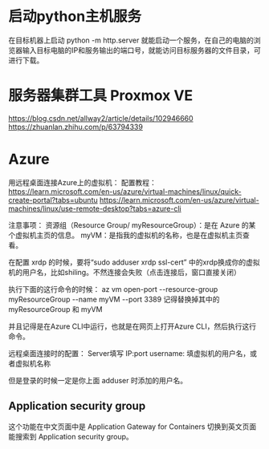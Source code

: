 # 启动python主机服务

在目标机器上启动 python -m http.server 就能启动一个服务，在自己的电脑的浏览器输入目标电脑的IP和服务输出的端口号，就能访问目标服务器的文件目录，可进行下载。


# 服务器集群工具 Proxmox VE
https://blog.csdn.net/allway2/article/details/102946660 
https://zhuanlan.zhihu.com/p/63794339



# Azure
用远程桌面连接Azure上的虚拟机：
配置教程：
https://learn.microsoft.com/en-us/azure/virtual-machines/linux/quick-create-portal?tabs=ubuntu
https://learn.microsoft.com/en-us/azure/virtual-machines/linux/use-remote-desktop?tabs=azure-cli

注意事项：
资源组（Resource Group/ myResourceGroup）：是在 Azure 的某个虚拟机主页的信息。
myVM：是指我的虚拟机的名称，也是在虚拟机主页查看。

在配置 xrdp 的时候，要将“sudo adduser xrdp ssl-cert” 中的xrdp换成你的虚拟机的用户名，比如shiling。不然连接会失败（点击连接后，窗口直接关闭）

执行下面的这行命令的时候：
az vm open-port --resource-group myResourceGroup --name myVM --port 3389
记得替换掉其中的 myResourceGroup 和 myVM

并且记得是在Azure CLI中运行，也就是在网页上打开Azure CLI，然后执行这行命令。



远程桌面连接时的配置：
Server填写 IP:port
username: 填虚拟机的用户名，或者虚拟机名称

但是登录的时候一定是你上面 adduser 时添加的用户名。

## Application security group
这个功能在中文页面中是 Application Gateway for Containers
切换到英文页面能搜索到 Application security group。








